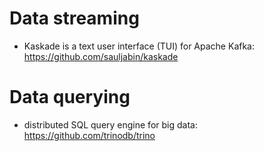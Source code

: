 # Data streaming

* Kaskade is a text user interface (TUI) for Apache Kafka: https://github.com/sauljabin/kaskade

# Data querying

* distributed SQL query engine for big data: https://github.com/trinodb/trino
